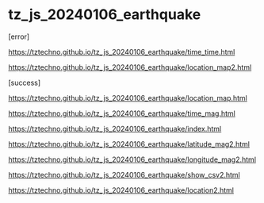 # tz_js_20240106_earthquake

[error]

https://tztechno.github.io/tz_js_20240106_earthquake/time_time.html

https://tztechno.github.io/tz_js_20240106_earthquake/location_map2.html

[success]

https://tztechno.github.io/tz_js_20240106_earthquake/location_map.html

https://tztechno.github.io/tz_js_20240106_earthquake/time_mag.html

https://tztechno.github.io/tz_js_20240106_earthquake/index.html

https://tztechno.github.io/tz_js_20240106_earthquake/latitude_mag2.html

https://tztechno.github.io/tz_js_20240106_earthquake/longitude_mag2.html

https://tztechno.github.io/tz_js_20240106_earthquake/show_csv2.html

https://tztechno.github.io/tz_js_20240106_earthquake/location2.html

